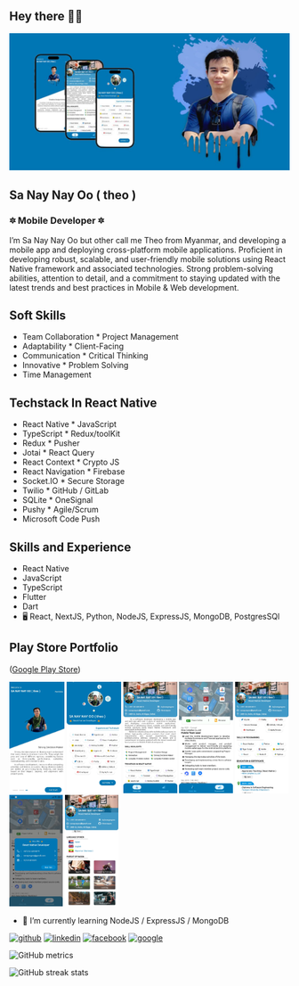 ## Hey there 🙋‍♂️
![ Mobile Development ](https://github.com/sanaynayoo/sanaynayoo/blob/main/cover.jpg)
## Sa Nay Nay Oo ( theo )
### 🔯 Mobile Developer 🔯

I’m Sa Nay Nay Oo but other call me Theo from Myanmar, and developing a mobile app and deploying cross-platform mobile applications. Proficient in developing robust, scalable, and user-friendly mobile solutions using React Native framework and associated technologies. Strong problem-solving abilities, attention to detail, and a commitment to staying updated with the latest trends and best practices in Mobile & Web development.

## Soft Skills
* Team Collaboration             * Project Management
* Adaptability                   * Client-Facing
* Communication                  * Critical Thinking
* Innovative                     * Problem Solving
* Time Management

## Techstack In React Native
* React Native                   * JavaScript   
* TypeScript                     * Redux/toolKit
* Redux                          * Pusher
* Jotai                          * React Query
* React Context                  * Crypto JS
* React Navigation               * Firebase
* Socket.IO                      * Secure Storage
* Twilio                         * GitHub / GitLab
* SQLite                         * OneSignal
* Pushy                          * Agile/Scrum
* Microsoft Code Push

## Skills and Experience

* React Native
* JavaScript
* TypeScript
* Flutter
* Dart
* 🖥️  React, NextJS, Python, NodeJS, ExpressJS, MongoDB, PostgresSQl

## Play Store Portfolio

([Google Play Store](https://play.google.com/store/apps/details?id=com.sn202.portfolio.ae))

<img src="https://github.com/sanaynayoo/sanaynayoo/blob/main/2.jpg" height="200" /> <img src="https://github.com/sanaynayoo/sanaynayoo/blob/main/3.jpg" height="200" /> <img src="https://github.com/sanaynayoo/sanaynayoo/blob/main/4.jpg" height="200" /> <img src="https://github.com/sanaynayoo/sanaynayoo/blob/main/5.jpg" height="200" /> <img src="https://github.com/sanaynayoo/sanaynayoo/blob/main/6.jpg" height="200" /> <img src="https://github.com/sanaynayoo/sanaynayoo/blob/main/7.jpg" height="200" /> <img src="https://github.com/sanaynayoo/sanaynayoo/blob/main/8.jpg" height="200"/>

- 🌱 I’m currently learning NodeJS / ExpressJS / MongoDB 


[<img src='https://cdn.jsdelivr.net/npm/simple-icons@3.0.1/icons/github.svg' alt='github' height='200'>](https://github.com/sanaynayoo)  [<img src='https://cdn.jsdelivr.net/npm/simple-icons@3.0.1/icons/linkedin.svg' alt='linkedin' height='40'>](https://www.linkedin.com/in/sanaynayoo/)  [<img src='https://cdn.jsdelivr.net/npm/simple-icons@3.0.1/icons/facebook.svg' alt='facebook' height='40'>](https://www.facebook.com/theonayoo)  [<img src='https://cdn.jsdelivr.net/npm/simple-icons@3.0.1/icons/google.svg' alt='google' height='40'>](https://play.google.com/store/apps/details?id=com.sn202.portfolio.ae)

![GitHub metrics](https://metrics.lecoq.io/sanaynayoo)  

![GitHub streak stats](https://streak-stats.demolab.com/?user=sanaynayoo)
